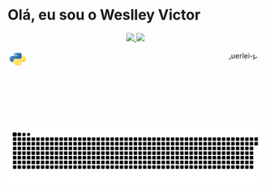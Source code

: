 <h1>Olá, eu sou o Weslley Victor</h1>
<div align="center">
  <a href="https://github.com/wezlley">
  <img height="180em" src="https://github-readme-stats.vercel.app/api?username=wezlley&show_icons=true&theme=dracula&include_all_commits=true&count_private=true"/>
    <img height="150em" src="https://github-readme-stats.vercel.app/api/top-langs/?username=wezlley&layout=compact&langs_count=7&theme=dracula"/>
</div>
  
  <div style="display: inline_block"><br>
  <img align="center" alt="uerlei-Python" height="30" width="40" src="https://raw.githubusercontent.com/devicons/devicon/master/icons/python/python-original.svg">
  <img align="right" alt="uerlei-pic" height="150" style="border-radius:50px;" src="http://cdn.discordapp.com/avatars/474627600682319872/a809d1e0352dfa0f8727e3d779d84352.png?width=676&height=676">
</div>
  
<div> 
 
  ![Snake animation](https://github.com/wezlley/wezlley/blob/output/github-contribution-grid-snake.svg)
 
</div>
